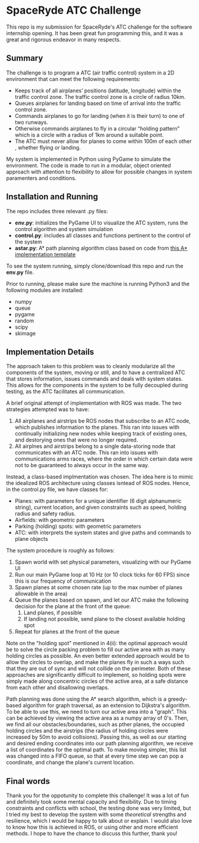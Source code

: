 # SpaceRyde ATC Challenge

This repo is my submission for SpaceRyde's ATC challenge for the software internship opening. It has been great fun programming this, and it was a great and rigorous endeavor in many respects.

## Summary
The challenge is to program a ATC (air traffic control) system in a 2D environment that can meet the following requirements:
- Keeps track of all airplanes’ positions (latitude, longitude) within the traffic control zone.
The traffic control zone is a circle of radius 10km.
- Queues airplanes for landing based on time of arrival into the traffic control zone.
- Commands airplanes to go for landing (when it is their turn) to one of two runways.
- Otherwise commands airplanes to fly in a circular “holding pattern” which is a circle with
a radius of 1km around a suitable point.
- The ATC must never allow for planes to come within 100m of each other , whether
flying or landing.

My system is implemented in Python using PyGame to simulate the environment. The code is made to run in a modular, object oriented approach with attention to flexibility to allow for possible changes in system paramenters and conditions.

## Installation and Running
The repo includes three relevant .py files: 
- **env.py**: initializes the PyGame UI to visualize the ATC system, runs the control algorithm and system simulation
- **control.py**: includes all classes and functions pertinent to the control of the system
- **astar.py**: A* path planning algorithm class based on code from [this A* implementation template](https://gist.github.com/Nicholas-Swift/003e1932ef2804bebef2710527008f44)

To see the system running, simply clone/download this repo and run the **env.py** file. 

Prior to running, please make sure the machine is running Python3 and the following modules are installed:
- numpy
- queue
- pygame
- random
- scipy
- skimage

## Implementation Details
The approach taken to this problem was to cleanly modularize all the components of the system, moving or still, and to have a centralized ATC that stores information, issues commands and deals with system states. This allows for the components in the system to be fully decoupled during testing, as the ATC facilitates all communication.

A brief original attempt of implementation with ROS was made. The two strategies attempted was to have:

1. All airplanes and airstrips be ROS nodes that subscribe to an ATC node, which publishes information to the planes. This ran into issues with continually initializing new nodes while keeping track of existing ones, and destorying ones that were no longer required.
2. All airplnes and airstrips belong to a single data-storing node that communicates with an ATC node. This ran into issues with communications arms races, where the order in which certain data were not to be guaranteed to always occur in the same way.

Instead, a class-based implmentation was chosen. The idea here is to mimic the idealized ROS architecture using classes isntead of ROS nodes. Hence, in the control.py file, we have classes for:
- Planes: with parameters for a unique identifier (6 digit alphanumeric string), current location, and given constraints such as speed, holding radius and safety radius.
- Airfields: with geometric parameters
- Parking (holding) spots: with geometric parameters
- ATC: with interprets the system states and give paths and commands to plane objects

The system procedure is roughly as follows:
1. Spawn world with set physical parameters, visualizing with our PyGame UI
2. Run our main PyGame loop at 10 Hz (or 10 clock ticks for 60 FPS) since this is our frequency of communication
3. Spawn planes at some chosen rate (up to the max number of planes allowable in the area)
4. Queue the planes based on spawn, and let our ATC make the following decision for the plane at the front of the queue:
    1. Land planes, if possible
    2. If landing not possible, send plane to the closest available holding spot
5. Repeat for planes at the front of the queue

Note on the "holding spot" mentioned in 4(ii): the optimal approach would be to solve the circle packing problem to fill our active area with as many holding circles as possible. An even better extended approach would be to allow the circles to overlap, and make the planes fly in such a ways such that they are out of sync and will not collide on the perimeter. Both of these approaches are significantly difficult to implement, so holding spots were simply made along concentric circles of the active area, at a safe distance from each other and disallowing overlaps.

Path planning was done using the A* search algorithm, which is a greedy-based algorithm for graph traversal, as an extension to Dijkstra's algorithm. To be able to use this, we need to turn our active area into a "graph". This can be achieved by viewing the active area as a numpy array of 0's. Then, we find all our obstacles/boundaries, such as pther planes, the occupied holding circles and the airstrips (the radius of holding circles were increased by 50m to avoid collisions). Passing this, as well as our starting and desired ending coordinates into our path planning algorithm, we receive a list of coordinates for the optimal path. To make moving simpler, this list was changed into a FIFO queue, so that at every time step we can pop a coordinate, and change the plane's current location.

## Final words
Thank you for the oppotunity to complete this challenge! It was a lot of fun and definitely took some mental capacity and flexibility. Due to timing constraints and conflicts with school, the testing done was very limited, but I tried my best to develop the system with some *theoretical* strengths and resilience, which I would be happy to talk about or explain. I would also love to know how this is achieved in ROS, or using other and more efficient methods. I hope to have the chance to discuss this further, thank you!

